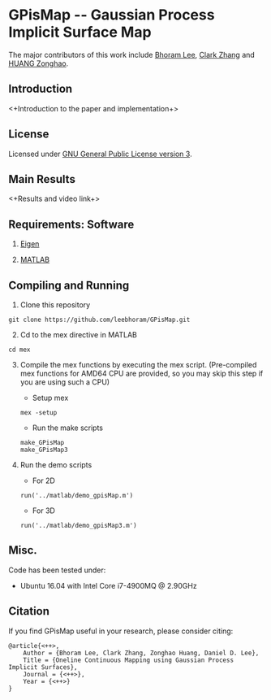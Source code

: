 # GPisMap -- Gaussian Process Implicit Surface Map

The major contributors of this work include [Bhoram Lee](https://github.com/leebhoram), [Clark Zhang](https://github.com/chickensouple) and [HUANG Zonghao](https://github.com/huangzonghao).

## Introduction

<+Introduction to the paper and implementation+>
  
## License

Licensed under [GNU General Public License version 3](https://www.gnu.org/licenses/gpl-3.0.html).

## Main Results

<+Results and video link+>

## Requirements: Software

1. [Eigen](http://eigen.tuxfamily.org/)

2. [MATLAB](https://www.mathworks.com/products/matlab.html)

## Compiling and Running

1. Clone this repository
```
git clone https://github.com/leebhoram/GPisMap.git
```

2. Cd to the mex directive in MATLAB
```
cd mex
```

3. Compile the mex functions by executing the mex script. (Pre-compiled mex functions for AMD64 CPU are provided, so you may skip this step if you are using such a CPU)
    * Setup mex 
    ```
    mex -setup
    ```
    * Run the make scripts
    ```
    make_GPisMap
    make_GPisMap3
    ```

4. Run the demo scripts
    * For 2D 
    ```
    run('../matlab/demo_gpisMap.m')
    ```
    * For 3D 
    ```
    run('../matlab/demo_gpisMap3.m')
    ```

## Misc.

Code has been tested under:

- Ubuntu 16.04 with Intel Core i7-4900MQ @ 2.90GHz

## Citation

If you find GPisMap useful in your research, please consider citing:
```
@article{<++>,
    Author = {Bhoram Lee, Clark Zhang, Zonghao Huang, Daniel D. Lee},
    Title = {Oneline Continuous Mapping using Gaussian Process Implicit Surfaces},
    Journal = {<++>},
    Year = {<++>}
}

```
